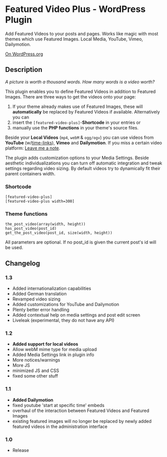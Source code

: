 # Featured Video Plus - WordPress Plugin #
Add Featured Videos to your posts and pages. Works like magic with most themes which use Featured Images. Local Media, YouTube, Vimeo, Dailymotion.

[On WordPress.org](http://wordpress.org/extend/plugins/featured-video-plus/)

## Description ##
*A picture is worth a thousand words. How many words is a video worth?*

This plugin enables you to define Featured Videos in addition to Featured Images. There are three ways to get the videos onto your page:

1. If your theme already makes use of Featured Images, these will __automatically__ be replaced by Featured Videos if available. Alternatively you can
2. insert the `[featured-video-plus]`-__Shortcode__ in your entries or
3. manually use the __PHP functions__ in your theme's source files.

Beside your __Local Videos__ (`mp4`, `webM` & `ogg/ogv`) you can use videos from __YouTube__ (w/[time-links](http://support.google.com/youtube/bin/answer.py?hl=en&answer=116618 "Link to a specific time in a video")), __Vimeo__ and __Dailymotion__. If you miss a certain video platform: [Leave me a note](http://wordpress.org/support/plugin/featured-video-plus).

The plugin adds customization options to your Media Settings. Beside aesthetic individualizations you can turn off automatic integration and tweak settings regarding video sizing. By default videos try to dynamically fit their parent containers width.

### Shortcode ###

	[featured-video-plus]
	[featured-video-plus width=300]


### Theme functions ###

    the_post_video(array(width, height))
    has_post_video(post_id)
    get_the_post_video(post_id, size(width, height))

All parameters are optional. If no post_id is given the current post's id will be used.

## Changelog ##

### 1.3 ###
* Added internationalization capabilities
* Added German translation
* Revamped video sizing
* Added customizations for YouTube and Dailymotion
* Plenty better error handling
* Added contextual help on media settings and post edit screen
* Liveleak (experimental, they do not have any API)

### 1.2 ###
* __Added support for local videos__
* Allow webM mime type for media upload
* Added Media Settings link in plugin info
* More notices/warnings
* More JS
* minimized JS and CSS
* fixed some other stuff

### 1.1 ###
* __Added Dailymotion__
* fixed youtube 'start at specific time' embeds
* overhaul of the interaction between Featured Videos and Featured Images
* existing featured images will no longer be replaced by newly added featured videos in the administration interface

### 1.0 ###
* Release
